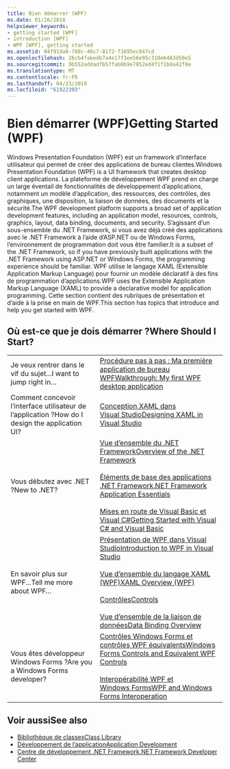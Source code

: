 ```yaml
---
title: Bien démarrer (WPF)
ms.date: 01/26/2018
helpviewer_keywords:
- getting started [WPF]
- introduction [WPF]
- WPF [WPF], getting started
ms.assetid: 04f91da8-708c-46c7-8172-f1695ec847cd
ms.openlocfilehash: 26cb4fabedb7a4e17f3ee56e95c310e6483d59e5
ms.sourcegitcommit: 9b552addadfb57fab0b9e7852ed4f1f1b8a42f8e
ms.translationtype: MT
ms.contentlocale: fr-FR
ms.lasthandoff: 04/23/2019
ms.locfileid: "61922393"
---
```

# <a name="getting-started-wpf"></a><span data-ttu-id="72f4d-102">Bien démarrer (WPF)</span><span class="sxs-lookup"><span data-stu-id="72f4d-102">Getting Started (WPF)</span></span>
<span data-ttu-id="72f4d-103">Windows Presentation Foundation (WPF) est un framework d’interface utilisateur qui permet de créer des applications de bureau clientes.</span><span class="sxs-lookup"><span data-stu-id="72f4d-103">Windows Presentation Foundation (WPF) is a UI framework that creates desktop client applications.</span></span> <span data-ttu-id="72f4d-104">La plateforme de développement WPF prend en charge un large éventail de fonctionnalités de développement d’applications, notamment un modèle d’application, des ressources, des contrôles, des graphiques, une disposition, la liaison de données, des documents et la sécurité.</span><span class="sxs-lookup"><span data-stu-id="72f4d-104">The WPF development platform supports a broad set of application development features, including an application model, resources, controls, graphics, layout, data binding, documents, and security.</span></span> <span data-ttu-id="72f4d-105">S’agissant d’un sous-ensemble du .NET Framework, si vous avez déjà créé des applications avec le .NET Framework à l’aide d’ASP.NET ou de Windows Forms, l’environnement de programmation doit vous être familier.</span><span class="sxs-lookup"><span data-stu-id="72f4d-105">It is a subset of the .NET Framework, so if you have previously built applications with the .NET Framework using ASP.NET or Windows Forms, the programming experience should be familiar.</span></span> <span data-ttu-id="72f4d-106">WPF utilise le langage XAML (Extensible Application Markup Language) pour fournir un modèle déclaratif à des fins de programmation d’applications.</span><span class="sxs-lookup"><span data-stu-id="72f4d-106">WPF uses the Extensible Application Markup Language (XAML) to provide a declarative model for application programming.</span></span> <span data-ttu-id="72f4d-107">Cette section contient des rubriques de présentation et d’aide à la prise en main de WPF.</span><span class="sxs-lookup"><span data-stu-id="72f4d-107">This section has topics that introduce and help you get started with WPF.</span></span>  
  
## <a name="where-should-i-start"></a><span data-ttu-id="72f4d-108">Où est-ce que je dois démarrer ?</span><span class="sxs-lookup"><span data-stu-id="72f4d-108">Where Should I Start?</span></span>  
  
|||  
|-|-|  
|<span data-ttu-id="72f4d-109">Je veux rentrer dans le vif du sujet...</span><span class="sxs-lookup"><span data-stu-id="72f4d-109">I want to jump right in…</span></span>|[<span data-ttu-id="72f4d-110">Procédure pas à pas : Ma première application de bureau WPF</span><span class="sxs-lookup"><span data-stu-id="72f4d-110">Walkthrough: My first WPF desktop application</span></span>](walkthrough-my-first-wpf-desktop-application.md)|  
|<span data-ttu-id="72f4d-111">Comment concevoir l’interface utilisateur de l’application ?</span><span class="sxs-lookup"><span data-stu-id="72f4d-111">How do I design the application UI?</span></span>|[<span data-ttu-id="72f4d-112">Conception XAML dans Visual Studio</span><span class="sxs-lookup"><span data-stu-id="72f4d-112">Designing XAML in Visual Studio</span></span>](/visualstudio/designers/designing-xaml-in-visual-studio)|  
|<span data-ttu-id="72f4d-113">Vous débutez avec .NET ?</span><span class="sxs-lookup"><span data-stu-id="72f4d-113">New to .NET?</span></span>|[<span data-ttu-id="72f4d-114">Vue d’ensemble du .NET Framework</span><span class="sxs-lookup"><span data-stu-id="72f4d-114">Overview of the .NET Framework</span></span>](../../get-started/overview.md)<br /><br /> [<span data-ttu-id="72f4d-115">Éléments de base des applications .NET Framework</span><span class="sxs-lookup"><span data-stu-id="72f4d-115">.NET Framework Application Essentials</span></span>](../../../standard/application-essentials.md)<br /><br /> [<span data-ttu-id="72f4d-116">Mises en route de Visual Basic et Visual C#</span><span class="sxs-lookup"><span data-stu-id="72f4d-116">Getting Started with Visual C# and Visual Basic</span></span>](/visualstudio/ide/getting-started-with-visual-csharp-and-visual-basic)|  
|<span data-ttu-id="72f4d-117">En savoir plus sur WPF...</span><span class="sxs-lookup"><span data-stu-id="72f4d-117">Tell me more about WPF…</span></span>|[<span data-ttu-id="72f4d-118">Présentation de WPF dans Visual Studio</span><span class="sxs-lookup"><span data-stu-id="72f4d-118">Introduction to WPF in Visual Studio</span></span>](introduction-to-wpf-in-vs.md)<br /><br /> [<span data-ttu-id="72f4d-119">Vue d’ensemble du langage XAML (WPF)</span><span class="sxs-lookup"><span data-stu-id="72f4d-119">XAML Overview (WPF)</span></span>](../advanced/xaml-overview-wpf.md)<br /><br /> [<span data-ttu-id="72f4d-120">Contrôles</span><span class="sxs-lookup"><span data-stu-id="72f4d-120">Controls</span></span>](../controls/index.md)<br /><br /> [<span data-ttu-id="72f4d-121">Vue d’ensemble de la liaison de données</span><span class="sxs-lookup"><span data-stu-id="72f4d-121">Data Binding Overview</span></span>](../data/data-binding-overview.md)|  
|<span data-ttu-id="72f4d-122">Vous êtes développeur Windows Forms ?</span><span class="sxs-lookup"><span data-stu-id="72f4d-122">Are you a Windows Forms developer?</span></span>|[<span data-ttu-id="72f4d-123">Contrôles Windows Forms et contrôles WPF équivalents</span><span class="sxs-lookup"><span data-stu-id="72f4d-123">Windows Forms Controls and Equivalent WPF Controls</span></span>](../advanced/windows-forms-controls-and-equivalent-wpf-controls.md)<br /><br /> [<span data-ttu-id="72f4d-124">Interopérabilité WPF et Windows Forms</span><span class="sxs-lookup"><span data-stu-id="72f4d-124">WPF and Windows Forms Interoperation</span></span>](../advanced/wpf-and-windows-forms-interoperation.md)|  
  
## <a name="see-also"></a><span data-ttu-id="72f4d-125">Voir aussi</span><span class="sxs-lookup"><span data-stu-id="72f4d-125">See also</span></span>

- [<span data-ttu-id="72f4d-126">Bibliothèque de classes</span><span class="sxs-lookup"><span data-stu-id="72f4d-126">Class Library</span></span>](../class-library-wpf.md)
- [<span data-ttu-id="72f4d-127">Développement de l’application</span><span class="sxs-lookup"><span data-stu-id="72f4d-127">Application Development</span></span>](../app-development/index.md)
- [<span data-ttu-id="72f4d-128">Centre de développement .NET Framework</span><span class="sxs-lookup"><span data-stu-id="72f4d-128">.NET Framework Developer Center</span></span>](https://www.microsoft.com/net)
